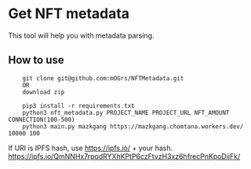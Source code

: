 # Get NFT metadata

This tool will help you with metadata parsing.

## How to use
```console
    git clone git@github.com:mOGrs/NFTMetadata.git
    OR
    download zip

    pip3 install -r requirements.txt
    python3 nft_metadata.py PROJECT_NAME PROJECT_URL NFT_AMOUNT CONNECTION(100-500)
    python3 main.py mazkgang https://mazkgang.chomtana.workers.dev/ 10000 100
```

If URI is IPFS hash, use https://ipfs.io/ + your hash.
https://ipfs.io/QmNNHx7rpodRYXhKPtP6czFtvzH3xz6hfrecPnKpoDijFk/
    
